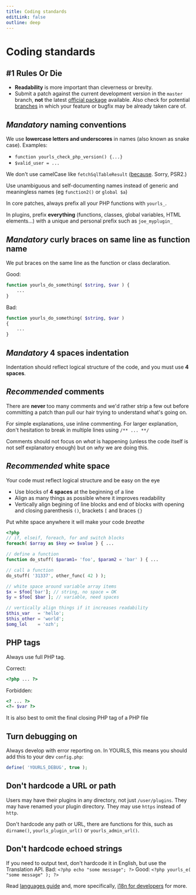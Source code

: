 ```yaml
---
title: Coding standards
editLink: false
outline: deep
---
```


# Coding standards

## #1 Rules Or Die

- **Readability** is more important than cleverness or brevity.
- Submit a patch against the current development version in the `master` branch, **not** the latest [official package](https://github.com/YOURLS/YOURLS/tags) available. Also check for potential [branches](https://github.com/YOURLS/YOURLS/branches) in which your feature or bugfix may be already taken care of.

## *Mandatory* naming conventions

We use **lowercase letters and underscores** in names (also known as snake case).
Examples:
- `function yourls_check_php_version() {...}`
- `$valid_user = ...`

We don't use camelCase like `fetchSqlTableResult` ([because](https://twitter.com/ozh/status/897792003584532480). Sorry, PSR2.)

Use unambiguous and self-documenting names instead of generic and meaningless names (eg `function2()` or `global $a`)

In core patches, always prefix all your PHP functions with `yourls_`.

In plugins, prefix **everything** (functions, classes, global variables, HTML elements...) with a unique and personal prefix such as `joe_myplugin_`


## *Mandatory* curly braces on same line as function name

We put braces on the same line as the function or class declaration.

Good:
```php
function yourls_do_something( $string, $var ) {
    ...
}
```

Bad:
```php
function yourls_do_something( $string, $var )
{
    ...
}
```

##  *Mandatory* 4 spaces indentation

Indentation should reflect logical structure of the code, and you must use **4 spaces**.


## *Recommended* comments

There are **never** too many comments and we'd rather strip a few out before committing a patch than pull our hair trying to understand what's going on.

For simple explanations, use inline commenting. For larger explanation, don't hesitation to break in multiple lines using `/** ... **/`

Comments should not focus on *what* is happening (unless the code itself is not self explanatory enough) but on *why* we are doing this.

##  *Recommended* white space

Your code must reflect logical structure and be easy on the eye
- Use blocks of **4 spaces** at the beginning of a line
- Align as many things as possible where it improves readability
- Vertically align begining of line blocks and end of blocks with opening and closing parenthesis `()`, brackets `[` and braces `{}`

Put white space anywhere it will make your code _breathe_

```php
<?php
// if, elseif, foreach, for and switch blocks
foreach( $array as $key => $value } { ...

// define a function
function do_stuff( $param1= 'foo', $param2 = 'bar' ) { ...

// call a function
do_stuff( '31337', other_func( 42 ) );

// white space around variable array items
$x = $foo['bar']; // string, no space = OK
$y = $foo[ $bar ]; // variable, need spaces

// vertically align things if it increases readability
$this_var   = 'hello';
$this_other = 'world';
$omg_lol    = 'ozh';

```

##  PHP tags

Always use full PHP tag.

Correct:
```php
<?php ... ?>
```

Forbidden:
```php
<? ... ?>
<?= $var ?>
```

It is also best to omit the final closing PHP tag of a PHP file

##  Turn debugging on

Always develop with error reporting on. In YOURLS, this means you should add this to your dev `config.php`:
```php
define( 'YOURLS_DEBUG', true );
```

##  Don't hardcode a URL or path

Users may have their plugins in any directory, not just `/user/plugins`. They may have renamed your plugin directory. They may use `https` instead of `http`.

Don't hardcode any path or URL, there are functions for this, such as `dirname()`, `yourls_plugin_url()` or `yourls_admin_url()`.

## Don't hardcode echoed strings

If you need to output text, don't hardcode it in English, but use the Translation API.
Bad: ```<?php echo "some message"; ?>```
Good: ```<?php yourls_e( "some message" ); ?>```

Read [languages guide](/guide/extend/languages) and, more specifically, [i18n for developers](/development/i18n) for more.

